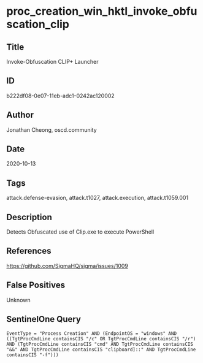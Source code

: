 # proc_creation_win_hktl_invoke_obfuscation_clip

## Title
Invoke-Obfuscation CLIP+ Launcher

## ID
b222df08-0e07-11eb-adc1-0242ac120002

## Author
Jonathan Cheong, oscd.community

## Date
2020-10-13

## Tags
attack.defense-evasion, attack.t1027, attack.execution, attack.t1059.001

## Description
Detects Obfuscated use of Clip.exe to execute PowerShell

## References
https://github.com/SigmaHQ/sigma/issues/1009

## False Positives
Unknown

## SentinelOne Query
```
EventType = "Process Creation" AND (EndpointOS = "windows" AND ((TgtProcCmdLine containsCIS "/c" OR TgtProcCmdLine containsCIS "/r") AND (TgtProcCmdLine containsCIS "cmd" AND TgtProcCmdLine containsCIS "&&" AND TgtProcCmdLine containsCIS "clipboard]::" AND TgtProcCmdLine containsCIS "-f")))

```